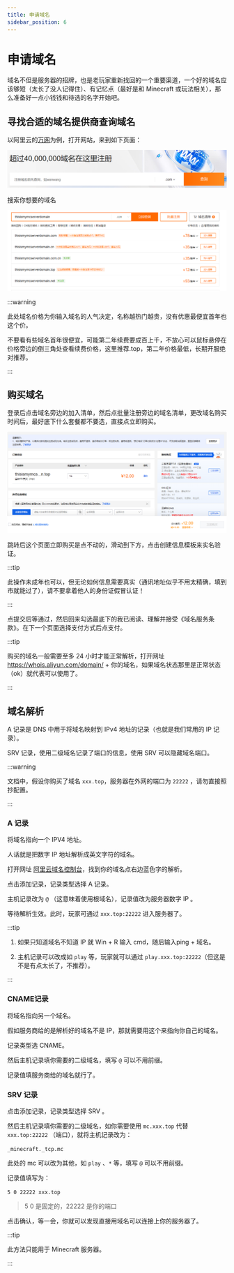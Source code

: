 ```yaml
---
title: 申请域名
sidebar_position: 6
---
```


# 申请域名

域名不但是服务器的招牌，也是老玩家重新找回的一个重要渠道，一个好的域名应该够短（太长了没人记得住）、有记忆点（最好是和 Minecraft 或玩法相关），那么准备好一点小钱钱和待选的名字开始吧。

## 寻找合适的域名提供商查询域名

以阿里云的[万网](https://domain.aliyun.com/)为例，打开网站，来到如下页面：

![](_images/申请域名/1.png)

搜索你想要的域名

![](_images/申请域名/2.png)

:::warning

此处域名价格为你输入域名的人气决定，名称越热门越贵，没有优惠最便宜首年也这个价。

不要看有些域名首年很便宜，可能第二年续费要成百上千，不放心可以鼠标悬停在价格旁边的倒三角处查看续费价格，这里推荐.top，第二年价格最低，长期开服绝对推荐。

:::

## 购买域名
登录后点击域名旁边的加入清单，然后点批量注册旁边的域名清单，更改域名购买时间后，最好底下什么套餐都不要选，直接点立即购买。

![](_images/申请域名/3.png)

跳转后这个页面立即购买是点不动的，滑动到下方，点击创建信息模板来实名验证。

:::tip

此操作未成年也可以，但无论如何信息需要真实（通讯地址似乎不用太精确，填到市就能过了），请不要拿着他人的身份证假冒认证！

:::

点提交后等通过，然后回来勾选最底下的我已阅读、理解并接受《域名服务条款》。在下一个页面选择支付方式后点支付。

:::tip

购买的域名一般需要至多 24 小时才能正常解析，打开网址 https://whois.aliyun.com/domain/ + 你的域名，如果域名状态那里是正常状态（ok）就代表可以使用了。

:::

## 域名解析

A 记录是 DNS 中用于将域名映射到 IPv4 地址的记录（也就是我们常用的 IP 记录）。

SRV 记录，使用二级域名记录了端口的信息，使用 SRV 可以隐藏域名端口。

:::warning

文档中，假设你购买了域名 `xxx.top`，服务器在外网的端口为 `22222` ，请勿直接照抄配置。

:::

### A 记录
将域名指向一个 IPV4 地址。

人话就是把数字 IP 地址解析成英文字符的域名。

打开网址 [阿里云域名控制台](https://dc.console.aliyun.com/#/domain-list/all)，找到你的域名点右边蓝色字的解析。

点击添加记录，记录类型选择 A 记录。

主机记录改为 `@` （这意味着使用根域名），记录值改为服务器数字 IP 。

等待解析生效。此时，玩家可通过 `xxx.top:22222` 进入服务器了。

:::tip

1. 如果只知道域名不知道 IP 就 Win + R 输入 cmd，随后输入ping + 域名。

2. 主机记录可以改成如 `play` 等，玩家就可以通过 `play.xxx.top:22222`（但这是不是有点太长了，不推荐）。

:::


### CNAME记录
将域名指向另一个域名。

假如服务商给的是解析好的域名不是 IP，那就需要用这个来指向你自己的域名。

记录类型选 CNAME。

然后主机记录填你需要的二级域名，填写 `@` 可以不用前缀。

记录值填服务商给的域名就行了。


### SRV 记录

点击添加记录，记录类型选择 SRV 。

然后主机记录填你需要的二级域名，如你需要使用 `mc.xxx.top` 代替 `xxx.top:22222` （端口），就将主机记录改为：

`_minecraft._tcp.mc`

此处的 mc 可以改为其他，如 `play` 、`*` 等，填写 `@` 可以不用前缀。

记录值填写为：

`5 0 22222 xxx.top`

> 5 0 是固定的，22222 是你的端口

点击确认，等一会，你就可以发现直接用域名可以连接上你的服务器了。

:::tip

此方法只能用于 Minecraft 服务器。

:::
